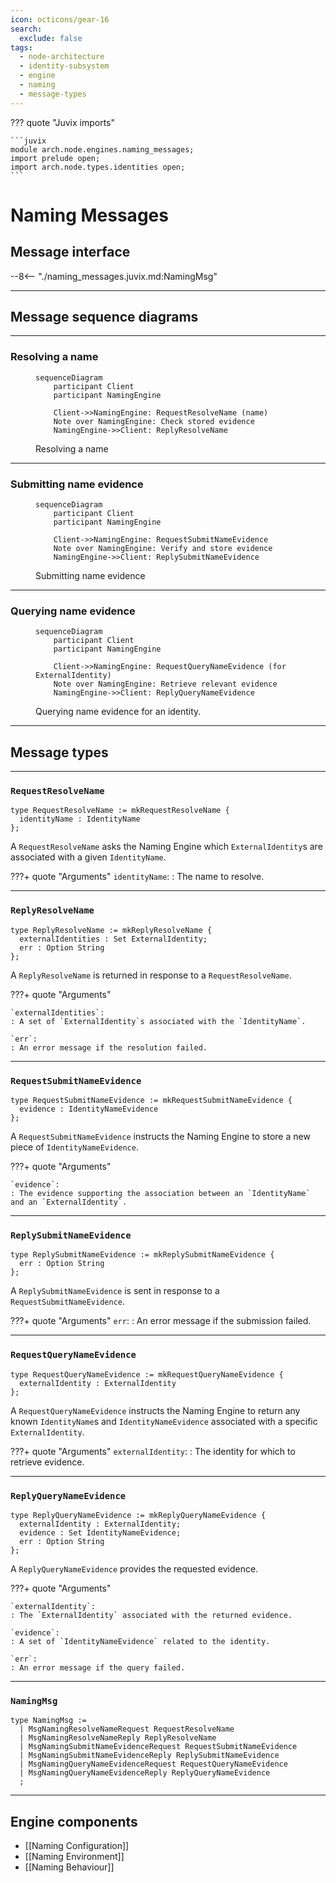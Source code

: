 ```yaml
---
icon: octicons/gear-16
search:
  exclude: false
tags:
  - node-architecture
  - identity-subsystem
  - engine
  - naming
  - message-types
---
```


??? quote "Juvix imports"

    ```juvix
    module arch.node.engines.naming_messages;
    import prelude open;
    import arch.node.types.identities open;
    ```

# Naming Messages

## Message interface

--8<-- "./naming_messages.juvix.md:NamingMsg"

---

## Message sequence diagrams

---

### Resolving a name

<!-- --8<-- [start:message-sequence-diagram-name-resolution] -->
<figure markdown="span">

```mermaid
sequenceDiagram
    participant Client
    participant NamingEngine

    Client->>NamingEngine: RequestResolveName (name)
    Note over NamingEngine: Check stored evidence
    NamingEngine->>Client: ReplyResolveName
```

<figcaption markdown="span">
Resolving a name
</figcaption>
</figure>
<!-- --8<-- [end:message-sequence-diagram-name-resolution] -->

---

### Submitting name evidence

<!-- --8<-- [start:message-sequence-diagram-submit] -->
<figure markdown="span">

```mermaid
sequenceDiagram
    participant Client
    participant NamingEngine

    Client->>NamingEngine: RequestSubmitNameEvidence
    Note over NamingEngine: Verify and store evidence
    NamingEngine->>Client: ReplySubmitNameEvidence
```

<figcaption markdown="span">
Submitting name evidence
</figcaption>
</figure>
<!-- --8<-- [end:message-sequence-diagram-submit] -->

---

### Querying name evidence

<!-- --8<-- [start:message-sequence-diagram-query] -->
<figure markdown="span">

```mermaid
sequenceDiagram
    participant Client
    participant NamingEngine

    Client->>NamingEngine: RequestQueryNameEvidence (for ExternalIdentity)
    Note over NamingEngine: Retrieve relevant evidence
    NamingEngine->>Client: ReplyQueryNameEvidence
```

<figcaption markdown="span">
Querying name evidence for an identity.
</figcaption>
</figure>
<!-- --8<-- [end:message-sequence-diagram-query] -->

---

## Message types

---

### `RequestResolveName`

```juvix
type RequestResolveName := mkRequestResolveName {
  identityName : IdentityName
};
```

A `RequestResolveName` asks the Naming Engine which `ExternalIdentity`s are
associated with a given `IdentityName`.

???+ quote "Arguments"
    `identityName`:
    : The name to resolve.

---

### `ReplyResolveName`

```juvix
type ReplyResolveName := mkReplyResolveName {
  externalIdentities : Set ExternalIdentity;
  err : Option String
};
```

A `ReplyResolveName` is returned in response to a `RequestResolveName`.

???+ quote "Arguments"

    `externalIdentities`:
    : A set of `ExternalIdentity`s associated with the `IdentityName`.

    `err`:
    : An error message if the resolution failed.

---

### `RequestSubmitNameEvidence`

```juvix
type RequestSubmitNameEvidence := mkRequestSubmitNameEvidence {
  evidence : IdentityNameEvidence
};
```

A `RequestSubmitNameEvidence` instructs the Naming Engine to store a new piece
of `IdentityNameEvidence`.

???+ quote "Arguments"

    `evidence`:
    : The evidence supporting the association between an `IdentityName` and an `ExternalIdentity`.

---

### `ReplySubmitNameEvidence`

```juvix
type ReplySubmitNameEvidence := mkReplySubmitNameEvidence {
  err : Option String
};
```

A `ReplySubmitNameEvidence` is sent in response to a `RequestSubmitNameEvidence`.

???+ quote "Arguments"
    `err`:
    : An error message if the submission failed.

---

### `RequestQueryNameEvidence`

```juvix
type RequestQueryNameEvidence := mkRequestQueryNameEvidence {
  externalIdentity : ExternalIdentity
};
```

A `RequestQueryNameEvidence` instructs the Naming Engine to return any known
`IdentityName`s and `IdentityNameEvidence` associated with a specific
`ExternalIdentity`.

???+ quote "Arguments"
    `externalIdentity`:
    : The identity for which to retrieve evidence.

---

### `ReplyQueryNameEvidence`

```juvix
type ReplyQueryNameEvidence := mkReplyQueryNameEvidence {
  externalIdentity : ExternalIdentity;
  evidence : Set IdentityNameEvidence;
  err : Option String
};
```

A `ReplyQueryNameEvidence` provides the requested evidence.

???+ quote "Arguments"

    `externalIdentity`:
    : The `ExternalIdentity` associated with the returned evidence.

    `evidence`:
    : A set of `IdentityNameEvidence` related to the identity.

    `err`:
    : An error message if the query failed.

---

### `NamingMsg`

<!-- --8<-- [start:NamingMsg] -->
```juvix
type NamingMsg :=
  | MsgNamingResolveNameRequest RequestResolveName
  | MsgNamingResolveNameReply ReplyResolveName
  | MsgNamingSubmitNameEvidenceRequest RequestSubmitNameEvidence
  | MsgNamingSubmitNameEvidenceReply ReplySubmitNameEvidence
  | MsgNamingQueryNameEvidenceRequest RequestQueryNameEvidence
  | MsgNamingQueryNameEvidenceReply ReplyQueryNameEvidence
  ;
```
<!-- --8<-- [end:NamingMsg] -->

---

## Engine components

- [[Naming Configuration]]
- [[Naming Environment]]
- [[Naming Behaviour]]